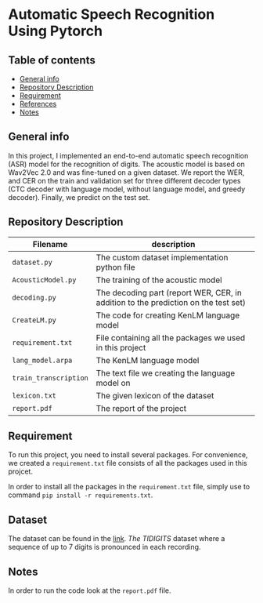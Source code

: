 # Automatic Speech Recognition Using Pytorch 

## Table of contents

- [General info](#general-info)
- [Repository Description](#repository-description)
- [Requirement](#Requirement)
- [References](#References)
- [Notes](#Notes)

## General info

In this project, I implemented an end-to-end automatic speech recognition (ASR) model for the recognition of digits. The acoustic model is based on Wav2Vec 2.0 and was fine-tuned on a given dataset. We report the WER, and CER on the train and validation set for three different decoder types (CTC decoder with language model, without language model, and greedy decoder). Finally, we predict on the test set.

## Repository Description

| Filename                    | description                                                                                       |
| --------------------------- | ------------------------------------------------------------------------------------------------- |
| `dataset.py` | The custom dataset implementation python file |
| `AcousticModel.py`    | The training of the acoustic model                                                                   |
| `decoding.py`          | The decoding part (report WER, CER, in addition to the prediction on the test set)                                                         |
| `CreateLM.py`                | The code for creating KenLM language model                                 |
| `requirement.txt`           | File containing all the packages we used in this project                                          |
| `lang_model.arpa`           | The KenLM language model                                          |
| `train_transcription`           | The text file we creating the language model on                                         |
| `lexicon.txt`           | The given lexicon of the dataset                                       |
| `report.pdf`           | The report of the project                                          |


## Requirement

To run this project, you need to install several packages. For convenience, we created a `requirement.txt` file consists of all the packages used in this projcet.

In order to install all the packages in the `requirement.txt` file, simply use to command `pip install -r requirements.txt`.

## Dataset
The dataset can be found in the [link](https://drive.google.com/drive/folders/1SogBbv-odBmNC4vXP9tC1uEtY4BbQZsS?usp=sharing). *The TIDIGITS* dataset where a sequence of up to 7 digits is pronounced in each recording.


## Notes
In order to run the code look at the `report.pdf` file.
